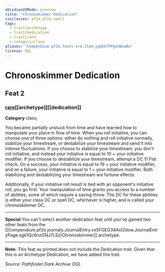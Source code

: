 ```yaml
---
obsidianUIMode: preview
title: "Chronoskimmer Dedication"
cssclasses: pf2e,pf2e-spell
tags:
  - trait/archetype
  - trait/dedication
  - trait/rare
  - category/class
aliases: "Compendium.pf2e.feats-srd.Item.ygdbkfPPgSoWxaBa"
license: OGL
---
```

# Chronoskimmer Dedication
## Feat 2
### [rare](rare "Rare Rarity Trait")[[archetype]][[dedication]]

**Category** class; 




You became partially unstuck from time and have learned how to manipulate your place in flow of time. When you roll initiative, you can choose one of three options: either do nothing and roll initiative normally, stabilize your timestream, or destabilize your timestream and send it into intense fluctuations. If you choose to stabilize your timestream, you don't roll initiative, and instead your initiative is equal to 10 + your initiative modifier. If you choose to destabilize your timestream, attempt a DC 11 Flat check. On a success, your initiative is equal to 19 + your initiative modifier, and on a failure, your initiative is equal to 1 + your initiative modifier. Both stabilizing and destabilizing your timestream are fortune effects.

Additionally, if your initiative roll result is tied with an opponent's initiative roll, you go first. Your manipulation of time grants you access to a number of abilities, some of which require a saving throw. The DC for these abilities is either your class DC or spell DC, whichever is higher, and is called your chronoskimmer DC.

* * *

**Special** You can't select another dedication feat until you've gained two other feats from the [[Compendium.pf2e.journals.JournalEntry.vx5FGEG34AxI2dow.JournalEntryPage.xgk1Qc6nzGNJ7LSz|Chronoskimmer]] archetype.

* * *

**Note:** This feat as printed does not include the Dedication trait. Given that this is an Archetype Dedication, we have added this trait.

*Source: Pathfinder Dark Archive*
*OGL*
